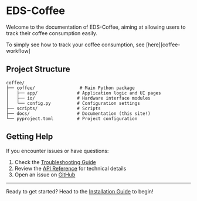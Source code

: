 # EDS-Coffee

Welcome to the documentation of EDS-Coffee, aiming at allowing users to track their coffee consumption easily.  

To simply see how to track your coffee consumption, see [here][coffee-workflow]

## Project Structure

```
coffee/
├── coffee/                 # Main Python package
│   ├── app/               # Application logic and UI pages
│   ├── io/                # Hardware interface modules
│   └── config.py          # Configuration settings
├── scripts/               # Scripts
├── docs/                  # Documentation (this site!)
└── pyproject.toml         # Project configuration
```

## Getting Help

If you encounter issues or have questions:

1. Check the [Troubleshooting Guide](user-guide/troubleshooting.md)
2. Review the [API Reference](api/app.md) for technical details
3. Open an issue on [GitHub](https://github.com/Thomzoy/coffee/issues)

---

Ready to get started? Head to the [Installation Guide](setup/installation.md) to begin!